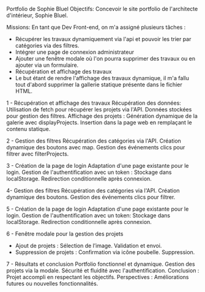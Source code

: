 Portfolio de Sophie Bluel
Objectifs: Concevoir le site portfolio de l'architecte d'intérieur, Sophie Bluel.

Missions: En tant que Dev Front-end, on m'a assigné plusieurs tâches :

- Récupérer les travaux dynamiquement via l'api et pouvoir les trier par catégories via des filtres.
- Intégrer une page de connexion administrateur
- Ajouter une fenêtre modale où l'on pourra supprimer des travaux ou en ajouter via un formulaire.
- Récupération et affichage des travaux
- Le but étant de rendre l'affichage des travaux dynamique, il m'a fallu tout d'abord supprimer la gallerie statique présente dans le fichier HTML.

1 - Récupération et affichage des travaux
Récupération des données:
Utilisation de fetch pour récupérer les projets via l'API.
Données stockées pour gestion des filtres.
Affichage des projets :
Génération dynamique de la galerie avec displayProjects.
Insertion dans la page web en remplaçant le contenu statique.

2 - Gestion des filtres
Récupération des catégories via l'API.
Création dynamique des boutons avec map.
Gestion des événements clics pour filtrer avec filterProjects.

3 - Création de la page de login
Adaptation d'une page existante pour le login.
Gestion de l'authentification avec un token :
Stockage dans localStorage.
Redirection conditionnelle après connexion.

4- Gestion des filtres
Récupération des catégories via l'API.
Création dynamique des boutons.
Gestion des événements clics pour filtrer.

5 - Création de la page de login
Adaptation d'une page existante pour le login.
Gestion de l'authentification avec un token: Stockage dans localStorage.
Redirection conditionnelle après connexion.

6 - Fenêtre modale pour la gestion des projets
- Ajout de projets :
Sélection de l’image.
Validation et envoi.
- Suppression de projets :
Confirmation via icône poubelle.
Suppression.

7 - Résultats et conclusion
Portfolio fonctionnel et dynamique.
Gestion des projets via la modale.
Sécurité et fluidité avec l'authentification.
Conclusion :
Projet accompli en respectant les objectifs.
Perspectives : Améliorations futures ou nouvelles fonctionnalités.
